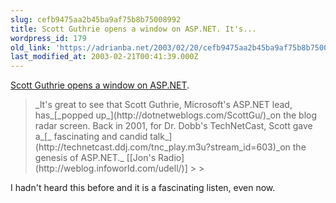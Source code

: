 ```yaml
---
slug: cefb9475aa2b45ba9af75b8b75008992
title: Scott Guthrie opens a window on ASP.NET. It's...
wordpress_id: 179
old_link: 'https://adrianba.net/2003/02/20/cefb9475aa2b45ba9af75b8b75008992/'
last_modified_at: 2003-02-21T00:41:39.000Z
---
```


[Scott
Guthrie opens a window on ASP.NET](http://weblog.infoworld.com/udell/2003/02/20.html#a610).

<blockquote>_It's great to see that Scott Guthrie, Microsoft's ASP.NET
lead, has_[_popped up_](http://dotnetweblogs.com/ScottGu/)_on the blog radar screen. Back in 2001, for Dr. Dobb's
TechNetCast, Scott gave a_[_
fascinating and candid talk_](http://technetcast.ddj.com/tnc_play.m3u?stream_id=603)_on the genesis of
ASP.NET._ [[Jon's
Radio](http://weblog.infoworld.com/udell/)]
> 
> </blockquote>

I hadn't heard this before and it is a fascinating listen, even
now.
